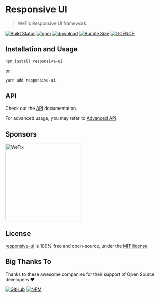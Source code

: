 # Responsive UI

> WeTix Responsive UI framework.

<p>

[![Build Status](https://github.com/wetix/responsive-ui/workflows/ci/badge.svg?branch=master)](https://github.com/wetix/responsive-ui)
[![npm](https://img.shields.io/npm/v/responsive-ui.svg)](https://www.npmjs.com/package/responsive-ui)
[![download](https://img.shields.io/npm/dw/responsive-ui.svg)](https://www.npmjs.com/package/responsive-ui)
[![Bundle Size](https://badgen.net/bundlephobia/minzip/responsive-ui)](https://bundlephobia.com/result?p=responsive-ui)
[![LICENCE](https://img.shields.io/github/license/wetix/responsive-ui)](https://github.com/wetix/responsive-ui/blob/master/LICENSE)

</p>

## Installation and Usage

```bash
npm install responsive-ui
```

or

```bash
yarn add responsive-ui
```

## API

Check out the [API](https://github.com/wetix/responsive-ui/blob/master/docs/API.md) documentation.

For advanced usage, you may refer to [Advanced API](https://github.com/wetix/responsive-ui/blob/master/docs/ADVANCED_USAGE.md).

## Sponsors

<img src="https://asset.wetix.my/images/logo/wetix.png" alt="WeTix" width="240px">

## License

[responsive-ui](https://github.com/wetix/responsive-ui) is 100% free and open-source, under the [MIT license](https://github.com/wetix/responsive-ui/blob/master/LICENSE).

## Big Thanks To

Thanks to these awesome companies for their support of Open Source developers ❤

[![GitHub](https://jstools.dev/img/badges/github.svg)](https://github.com/open-source)
[![NPM](https://jstools.dev/img/badges/npm.svg)](https://www.npmjs.com/)
